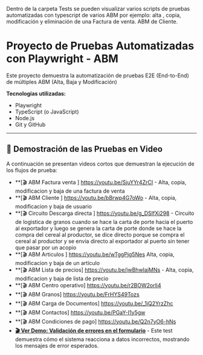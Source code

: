 Dentro de la carpeta Tests se pueden visualizar varios scripts de pruebas automatizadas con typescript de varios ABM por ejemplo: alta , copia, modificación y eliminación de una Factura de venta. ABM de Cliente.

# Proyecto de Pruebas Automatizadas con Playwright - ABM

Este proyecto demuestra la automatización de pruebas E2E (End-to-End) de múltiples ABM (Alta, Baja y Modificación)

**Tecnologías utilizadas:**
* Playwright
* TypeScript (o JavaScript)
* Node.js
* Git y GitHub

---

## 🎥 Demostración de las Pruebas en Video

A continuación se presentan videos cortos que demuestran la ejecución de los flujos de prueba:

* **[🎬 ABM Factura venta ] https://youtu.be/SjuYYr4ZrCI - Alta, copia, modificacion y baja de una factura de venta
* **[🎬 ABM Cliente ] https://youtu.be/bBrwp4G7oWo - Alta, copia, modificacion y baja de usuario
* **[🎬 Circuito Descarga directa ] https://youtu.be/g_DSIfXi298 - Circuito de logistica de granos cuando se hace la carta de porte hacia el puerto al exportador y luego se genera la carta de porte donde se hace la compra del cereal al productor, se dice directo porque se compra el cereal al productor y se envia directo al exportador al puerto sin tener que pasar por un acopio
* **[🎬 ABM Articulos ] https://youtu.be/wTggPjg5Nes Alta, copia, modificacion y baja de un artículo
* **[🎬 ABM Lista de precios] https://youtu.be/jwBhwIajMNs  - Alta, copia, modificacion y baja de lista de precio
* **[🎬 ABM Centro operativo] https://youtu.be/r2BOW2orli4
* **[🎬 ABM Granos] https://youtu.be/FrHYS49Tozs
* **[🎬 ABM Carga de Documentos] https://youtu.be/_1iQ2YrzZhc
* **[🎬 ABM Contactos] https://youtu.be/PGaY-I1y5gw
* **[🎬 ABM Condiciones de pago] https://youtu.be/Q2n7yO6-hNs
* **[🎬 Ver Demo: Validación de errores en el formulario](https://youtu.be/TU_ENLACE_A_TU_VIDEO_3)** - Este test demuestra cómo el sistema reacciona a datos incorrectos, mostrando los mensajes de error esperados.

